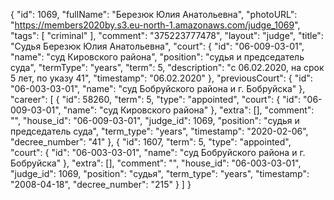 {
    "id": 1069,
    "fullName": "Березюк Юлия Анатольевна",
    "photoURL": "https://members2020by.s3.eu-north-1.amazonaws.com/judge_1069",
    "tags": [
        "criminal"
    ],
    "comment": "375223777478",
    "layout": "judge",
    "title": "Судья Березюк Юлия Анатольевна",
    "court": {
        "id": "06-009-03-01",
        "name": "суд Кировского района",
        "position": "судья и председатель суда",
        "termType": "years",
        "term": 5,
        "description": "c 06.02.2020, на срок 5 лет, по указу 41",
        "timestamp": "06.02.2020"
    },
    "previousCourt": {
        "id": "06-003-03-01",
        "name": "суд Бобруйского района и г. Бобруйска"
    },
    "career": [
        {
            "id": 58260,
            "term": 5,
            "type": "appointed",
            "court": {
                "id": "06-009-03-01",
                "name": "суд Кировского района"
            },
            "extra": [],
            "comment": "",
            "house_id": "06-009-03-01",
            "judge_id": 1069,
            "position": "судья и председатель суда",
            "term_type": "years",
            "timestamp": "2020-02-06",
            "decree_number": "41"
        },
        {
            "id": 1607,
            "term": 5,
            "type": "appointed",
            "court": {
                "id": "06-003-03-01",
                "name": "суд Бобруйского района и г. Бобруйска"
            },
            "extra": [],
            "comment": "",
            "house_id": "06-003-03-01",
            "judge_id": 1069,
            "position": "судья",
            "term_type": "years",
            "timestamp": "2008-04-18",
            "decree_number": "215"
        }
    ]
}